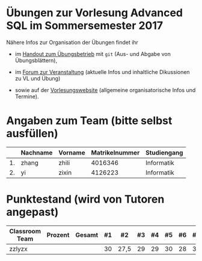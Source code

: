 ﻿# Übungen zur Vorlesung Advanced SQL im Sommersemester 2017

Nähere Infos zur Organisation der Übungen findet ihr 

- im [Handout zum Übungsbetrieb](../handout-git.pdf) mit `git` 
    (Aus- und Abgabe von Übungsblättern),
    
- im [Forum zur Veranstaltung](https://forum-db.informatik.uni-tuebingen.de/c/ss17-asql) 
    (aktuelle Infos und inhaltliche Dikussionen zu VL und Übung)
    
- sowie auf der [Vorlesungswebsite](http://db.inf.uni-tuebingen.de/teaching/AdvancedSQLSS2017.html) 
    (allgemeine organisatorische Infos und Termine).

# Angaben zum Team (bitte selbst ausfüllen)

|   | Nachname | Vorname | Matrikelnummer | Studiengang |
|---|----------|---------|----------------|-------------|
| 1.|  zhang   |  zhili  |     4016346    |  Informatik |
| 2.|  yi      |  zixin  |     4126223    |  Informatik |

# Punktestand (wird von Tutoren angepast)

| Classroom Team | Prozent     | Gesamt | #1   | #2   | #3   | #4   | #5   | #6   | #7   |#8   |#9   |#10  |#11  |
|----------------|-------------|--------|------|------|------|------|------|------|------|-----|-----|-----|-----|
|   zzlyzx       |             |        |  30  | 27,5 |  29  |  29  | 30   | 28   | 30   | 30  | 30  | 30  | 28  |
